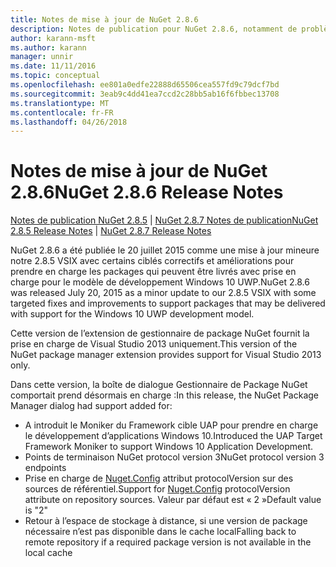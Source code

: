 ```yaml
---
title: Notes de mise à jour de NuGet 2.8.6
description: Notes de publication pour NuGet 2.8.6, notamment de problèmes connus, des correctifs de bogues, les fonctionnalités ajoutées et dcr.
author: karann-msft
ms.author: karann
manager: unnir
ms.date: 11/11/2016
ms.topic: conceptual
ms.openlocfilehash: ee801a0edfe22888d65506cea557fd9c79dcf7bd
ms.sourcegitcommit: 3eab9c4dd41ea7ccd2c28bb5ab16f6fbbec13708
ms.translationtype: MT
ms.contentlocale: fr-FR
ms.lasthandoff: 04/26/2018
---
```

# <a name="nuget-286-release-notes"></a><span data-ttu-id="891b6-103">Notes de mise à jour de NuGet 2.8.6</span><span class="sxs-lookup"><span data-stu-id="891b6-103">NuGet 2.8.6 Release Notes</span></span>

<span data-ttu-id="891b6-104">[Notes de publication NuGet 2.8.5](../release-notes/nuget-2.8.5.md) | [NuGet 2.8.7 Notes de publication](../release-notes/nuget-2.8.7.md)</span><span class="sxs-lookup"><span data-stu-id="891b6-104">[NuGet 2.8.5 Release Notes](../release-notes/nuget-2.8.5.md) | [NuGet 2.8.7 Release Notes](../release-notes/nuget-2.8.7.md)</span></span>

<span data-ttu-id="891b6-105">NuGet 2.8.6 a été publiée le 20 juillet 2015 comme une mise à jour mineure notre 2.8.5 VSIX avec certains ciblés correctifs et améliorations pour prendre en charge les packages qui peuvent être livrés avec prise en charge pour le modèle de développement Windows 10 UWP.</span><span class="sxs-lookup"><span data-stu-id="891b6-105">NuGet 2.8.6 was released July 20, 2015 as a minor update to our 2.8.5 VSIX with some targeted fixes and improvements to support packages that may be delivered with support for the Windows 10 UWP development model.</span></span>

<span data-ttu-id="891b6-106">Cette version de l’extension de gestionnaire de package NuGet fournit la prise en charge de Visual Studio 2013 uniquement.</span><span class="sxs-lookup"><span data-stu-id="891b6-106">This version of the NuGet package manager extension provides support for Visual Studio 2013 only.</span></span>

<span data-ttu-id="891b6-107">Dans cette version, la boîte de dialogue Gestionnaire de Package NuGet comportait prend désormais en charge :</span><span class="sxs-lookup"><span data-stu-id="891b6-107">In this release, the NuGet Package Manager dialog had support added for:</span></span>

* <span data-ttu-id="891b6-108">A introduit le Moniker du Framework cible UAP pour prendre en charge le développement d’applications Windows 10.</span><span class="sxs-lookup"><span data-stu-id="891b6-108">Introduced the UAP Target Framework Moniker to support Windows 10 Application Development.</span></span>
* <span data-ttu-id="891b6-109">Points de terminaison NuGet protocol version 3</span><span class="sxs-lookup"><span data-stu-id="891b6-109">NuGet protocol version 3 endpoints</span></span>
* <span data-ttu-id="891b6-110">Prise en charge de [Nuget.Config](../consume-packages/configuring-nuget-behavior.md) attribut protocolVersion sur des sources de référentiel.</span><span class="sxs-lookup"><span data-stu-id="891b6-110">Support for [Nuget.Config](../consume-packages/configuring-nuget-behavior.md) protocolVersion attribute on repository sources.</span></span> <span data-ttu-id="891b6-111">Valeur par défaut est « 2 »</span><span class="sxs-lookup"><span data-stu-id="891b6-111">Default value is "2"</span></span>
* <span data-ttu-id="891b6-112">Retour à l’espace de stockage à distance, si une version de package nécessaire n’est pas disponible dans le cache local</span><span class="sxs-lookup"><span data-stu-id="891b6-112">Falling back to remote repository if a required package version is not available in the local cache</span></span>